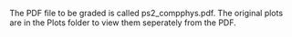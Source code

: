 The PDF file to be graded is called ps2_compphys.pdf. The original plots are in the Plots folder to view them seperately from the PDF.
